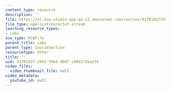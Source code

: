 ```yaml
---
content_type: resource
description: ''
file: https://ol-ocw-studio-app-qa.s3.amazonaws.com/courses/9178192f249159b4d00fc909275ea234_GroupB1.zip
file_type: application/octet-stream
learning_resource_types:
- Labs
ocw_type: OCWFile
parent_title: Labs
parent_type: CourseSection
resourcetype: Other
title: ''
uid: 9178192f-2491-59b4-d00f-c909275ea234
video_files:
  video_thumbnail_file: null
video_metadata:
  youtube_id: null
---
```

